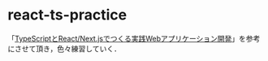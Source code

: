# react-ts-practice
「[TypeScriptとReact/Next.jsでつくる実践Webアプリケーション開発](https://gihyo.jp/book/2022/978-4-297-12916-3)」を参考にさせて頂き，色々練習していく．

